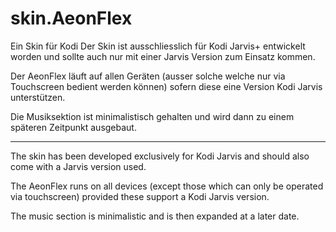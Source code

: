 # skin.AeonFlex
Ein Skin für Kodi
Der Skin ist ausschliesslich für Kodi Jarvis+ entwickelt worden und sollte auch nur mit einer Jarvis Version zum Einsatz kommen.

Der AeonFlex läuft auf allen Geräten (ausser solche welche nur via Touchscreen bedient werden können) sofern diese eine Version Kodi Jarvis unterstützen.

Die Musiksektion ist minimalistisch gehalten und wird dann zu einem späteren Zeitpunkt ausgebaut.

***********************************************************************************************************************************************************

The skin has been developed exclusively for Kodi Jarvis and should also come with a Jarvis version used.

The AeonFlex runs on all devices (except those which can only be operated via touchscreen) provided these support a Kodi Jarvis version.

The music section is minimalistic and is then expanded at a later date.